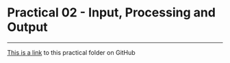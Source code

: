 # Practical 02 - Input, Processing and Output

---

[This is a link](https://github.com/CP1401/Practicals/tree/master/prac_02) to this practical folder on GitHub